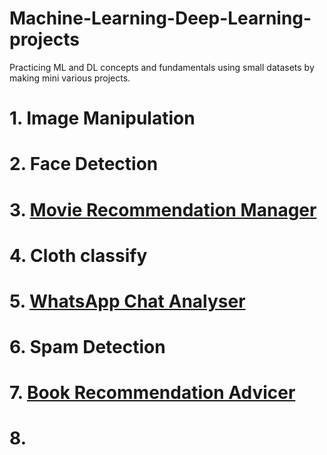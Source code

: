 # Machine-Learning-Deep-Learning-projects
Practicing ML and DL concepts and fundamentals using small datasets by making mini various projects.

# 1. Image Manipulation
# 2. Face Detection
# 3. [Movie Recommendation Manager](https://movieguess-by-shubham.herokuapp.com/)
# 4. Cloth classify
# 5. [WhatsApp Chat Analyser](https://whatsup-chat-analysis.herokuapp.com/)
# 6. Spam Detection
# 7. [Book Recommendation Advicer]()
# 8. 

